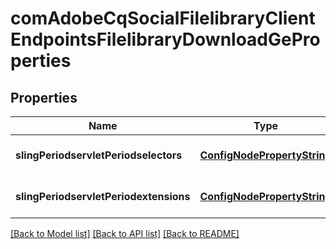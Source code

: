 # comAdobeCqSocialFilelibraryClientEndpointsFilelibraryDownloadGeProperties

## Properties
Name | Type | Description | Notes
------------ | ------------- | ------------- | -------------
**slingPeriodservletPeriodselectors** | [**ConfigNodePropertyString**](ConfigNodePropertyString.md) |  | [optional] [default to null]
**slingPeriodservletPeriodextensions** | [**ConfigNodePropertyString**](ConfigNodePropertyString.md) |  | [optional] [default to null]

[[Back to Model list]](../README.md#documentation-for-models) [[Back to API list]](../README.md#documentation-for-api-endpoints) [[Back to README]](../README.md)


